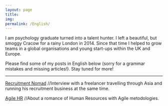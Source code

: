 ```yaml
---
layout: page
title: 
img: 
permalink: /English/
---
```


<div class="mt50"></div>
I am psychology graduate turned into a talent hunter. I left a beautiful, but smoggy Cracow for a rainy London in 2014. Since that time I helped to grow teams in a global organisations and young start-ups within the UK and Europe.

Please find some of my posts in English below (sorry for a grammar mistakes and missing articles!). Stay tuned for more!



---


<a href="http://ministryoftalent.co.uk/2016/12/26/nomad-en/"> Recruitment Nomad</a> //Interview with a freelancer travelling through Asia and running his recruitment business at the same time. 

<a href="http://ministryoftalent.co.uk/2016/10/15/agilehr_en/">Agile HR</a> //About a romance of Human Resources with Agile metodologies.

<br>
<br>
<br>
<br>






